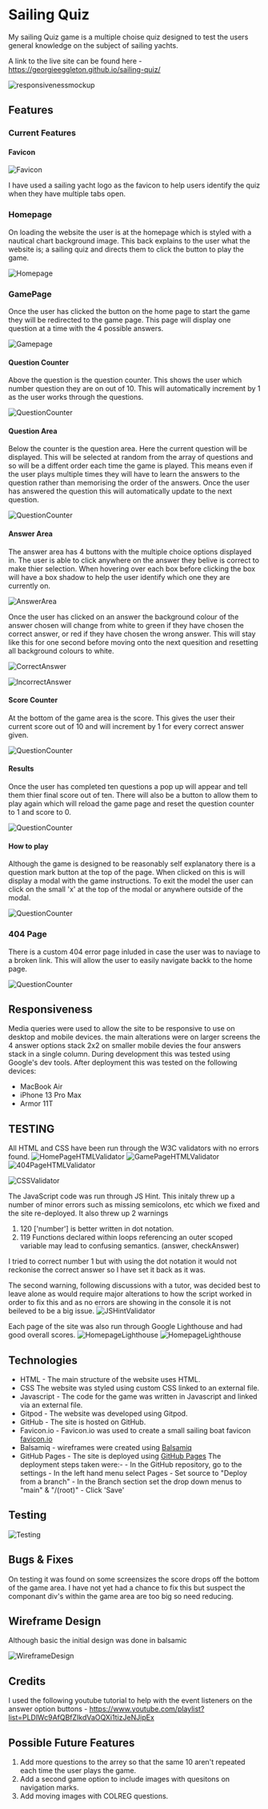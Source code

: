 # Sailing Quiz

My sailing Quiz game is a multiple choise quiz designed to test the users general knowledge on the subject of sailing yachts.  

A link to the live site can be found here - https://georgieeggleton.github.io/sailing-quiz/



![responsivenessmockup](/assets/images/readme-images/responsive-mockup.png)

## Features

### Current Features



#### Favicon
![Favicon](/assets/images/readme-images/favicon-screenshot.png)

I have used a sailing yacht logo as the favicon to help users identify the quiz when they have multiple tabs open. 


### Homepage
On loading the website the user is at the homepage which is styled with a nautical chart background image. This back explains to the user what the website is; a sailing quiz and directs them to click the button to play the game. 

![Homepage](/assets/images/readme-images/homepage.png)

### GamePage
Once the user has clicked the button on the home page to start the game they will be redirected to the game page. This page will display one question at a time with the 4 possible answers.

![Gamepage](/assets/images/readme-images/example-question-page.png)


#### Question Counter

Above the question is the question counter. This shows the user which number question they are on out of 10. This will automatically increment by 1 as the user works through the questions. 

![QuestionCounter](/assets/images/readme-images/questioncount-screenshot.png)

#### Question Area

Below the counter is the question area. Here the current question will be displayed. This will be selected at random from the array of questions and so will be a diffent order each time the game is played. This means even if the user plays multiple times they will have to learn the answers to the question rather than memorising the order of the answers. Once the user has answered the question this will automatically update to the next question. 

![QuestionCounter](/assets/images/readme-images/questionarea-screenshot.png)

#### Answer Area

The answer area has 4 buttons with the multiple choice options displayed in. The user is able to click anywhere on the answer they belive is correct to make thier selection. When hovering over each box before clicking the box will have a box shadow to help the user identify which one they are currently on.  

![AnswerArea](/assets/images/readme-images/answerarea.png)

Once the user has clicked on an answer the background colour of the answer chosen will change from white to green if they have chosen the correct answer, or red if they have chosen the wrong answer. This will stay like this for one second before moving onto the next quesition and resetting all background colours to white. 

![CorrectAnswer](/assets/images/readme-images/correct-answer-screenshot.jpg)

![IncorrectAnswer](/assets/images/readme-images/wrong-answer-screenshot.jpg)


#### Score Counter

At the bottom of the game area is the score. This gives the user their current score out of 10 and will increment by 1 for every correct answer given.  

![QuestionCounter](/assets/images/readme-images/score-screenshot.png)


#### Results

Once the user has completed ten questions a pop up will appear and tell them thier final score out of ten. There will also be a button to allow them to play again which will reload the game page and reset the question counter to 1 and score to 0. 

![QuestionCounter](/assets/images/readme-images/result-screenshot.png)

#### How to play

Although the game is designed to be reasonably self explanatory there is a question mark button at the top of the page. When clicked on this is will display a modal with the game instructions. To exit the model the user can click on the small 'x' at the top of the modal or anywhere outside of the modal. 

![QuestionCounter](/assets/images/readme-images/modal-screenshot.png)

### 404 Page
There is a custom 404 error page inluded in case the user was to naviage to a broken link. This will allow the user to easily navigate backk to the home page. 

![QuestionCounter](/assets/images/readme-images/404page-screenshot.png)

## Responsiveness

Media queries were used to allow the site to be responsive to use on desktop and mobile devices. the main alterations were on larger screens the 4 answer options stack 2x2 on smaller mobile devies the four answers stack in a single column. During development this was tested using Google's dev tools. After deployment this was tested on the following devices:
- MacBook Air
- iPhone 13 Pro Max
- Armor 11T


## TESTING 

All HTML and CSS have been run through the W3C validators with no errors found. 
![HomePageHTMLValidator](/assets/images/readme-images/html-validator-index.png)
![GamePageHTMLValidator](/assets/images/readme-images/html-validator-gamepage.png)
![404PageHTMLValidator](/assets/images/readme-images/html-validator-404page.png)

![CSSValidator](/assets/images/readme-images/css-validator.png)

The JavaScript code was run through JS Hint. This initaly threw up a number of minor errors such as missing semicolons, etc which we fixed and the site re-deployed. It also threw up 2 warnings 

1. 120	['number'] is better written in dot notation.
2. 119	Functions declared within loops referencing an outer scoped variable may lead to confusing semantics. (answer, checkAnswer)


I tried to correct number 1 but with using the dot notation it would not reckonise the correct answer so I have set it back as it was. 

The second warning, following discussions with a tutor, was decided best to leave alone as would require major alterations to how the script worked in order to fix this and as no errors are showing in the console it is not beileved to be a big issue. 
![JSHintValidator](/assets/images/readme-images/jshint-screenshot.png)


Each page of the site was also run through Google Lighthouse and had good overall scores. 
![HomepageLighthouse](/assets/images/readme-images/homepage-lighthouse.png)
![HomepageLighthouse](/assets/images/readme-images/gamepage-lighthouse.png)


## Technologies

- HTML - The main structure of the website uses HTML.
- CSS The website was styled using custom CSS linked to an external file.
- Javascript - The code for the game was written in Javascript and linked via an external file. 
- Gitpod - The website was developed using Gitpod.
- GitHub - The site is hosted on GitHub. 
- Favicon.io - Favicon.io was used to create a small sailing boat favicon [favicon.io](https://favicon.io/favicon-converter/)
- Balsamiq - wireframes were created using [Balsamiq](https://balsamiq.com/wireframes/desktop/)
- GitHub Pages - The site is deployed using [GitHub Pages](https://github.com/GeorgieEggleton/paragon)
        The deployment steps taken were:-
            - In the GitHub repository, go to the settings
            - In the left hand menu select Pages
            - Set source to "Deploy from a branch"
            - In the Branch section set the drop down menus to "main" & "/(root)"
            - Click 'Save'

## Testing 

![Testing](/assets/images/readme-images/testing.png)


## Bugs & Fixes
On testing it was found on some screensizes the score drops off the bottom of the game area. I have not yet had a chance to fix this but suspect the componant div's within the game area are too big so need reducing. 


## Wireframe Design

Although basic the initial design was done in balsamic 

![WireframeDesign](/assets/images/readme-images/wireframe.png)


## Credits

I used the following youtube tutorial to help with the event listeners on the answer option buttons - https://www.youtube.com/playlist?list=PLDlWc9AfQBfZIkdVaOQXi1tizJeNJipEx


## Possible Future Features

1. Add more questions to the arrey so that the same 10 aren't repeated each time the user plays the game. 
2. Add a second game option to include images with quesitons on navigation marks. 
3. Add moving images with COLREG questions. 








